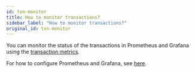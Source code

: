 ```yaml
---
id: txn-monitor
title: How to monitor transactions?
sidebar_label: "How to monitor transactions?"
original_id: txn-monitor
---
```


You can monitor the status of the transactions in Prometheus and Grafana using the [transaction metrics](reference-metrics.md#pulsar-transaction). 

For how to configure Prometheus and Grafana, see [here](deploy-monitoring.md).

